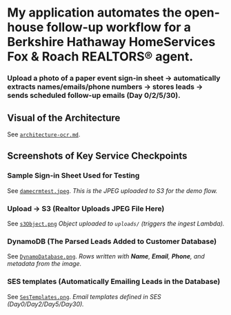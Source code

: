 # My application automates the open-house follow-up workflow for a Berkshire Hathaway HomeServices Fox & Roach REALTORS® agent.
### Upload a photo of a paper event sign-in sheet → automatically extracts names/emails/phone numbers → stores leads → sends scheduled follow-up emails (Day 0/2/5/30).

## Visual of the Architecture
See [`architecture-ocr.md`](architecture-ocr.md).

## Screenshots of Key Service Checkpoints

### Sample Sign-in Sheet Used for Testing
See [`damecrmtest.jpeg`](damecrmtest.jpeg).
*This is the JPEG uploaded to S3 for the demo flow.*

### Upload → S3 (Realtor Uploads JPEG File Here)
See [`s3Object.png`](s3Object.png)
*Object uploaded to `uploads/` (triggers the ingest Lambda).*

### DynamoDB (The Parsed Leads Added to Customer Database)
See [`DynamoDatabase.png`](DynamoDatabase.png).
*Rows written with **Name**, **Email**, **Phone**, and metadata from the image.*

### SES templates (Automatically Emailing Leads in the Database)
See [`SesTemplates.png`](SesTemplates.png).
*Email templates defined in SES (Day0/Day2/Day5/Day30).*

